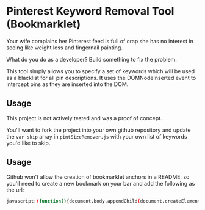# Pinterest Keyword Removal Tool (Bookmarklet) #

Your wife complains her Pinterest feed is full of crap she has no interest in seeing like weight loss and fingernail painting. 

What do you do as a developer? Build something to fix the problem.

This tool simply allows you to specify a set of keywords which will be used as a blacklist for all pin descriptions. It uses
the DOMNodeInserted event to intercept pins as they are inserted into the DOM. 

## Usage ##

This project is not actively tested and was a proof of concept.

You'll want to fork the project into your own github repository and update the `var skip` array in `pintSizeRemover.js` with your own list of keywords you'd like to skip.

## Usage ##

Github won't allow the creation of bookmarklet anchors in a README, so you'll need to
create a new bookmark on your bar and add the following as the url:

```bash
javascript:(function(){document.body.appendChild(document.createElement('script')).src='https://raw.github.com/cballou/Pinterest-Keyword-Removal-Tool/master/pintSizeRemover.js';})();
```
